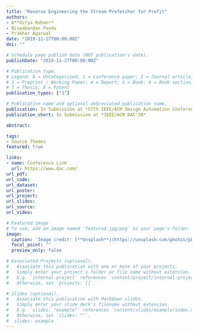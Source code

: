 ```yaml
---
title: "Reverse Engineering the Stream Prefetcher for Profit"
authors:
- A**ditya Rohan**
- Biswabandan Panda
- Prakhar Agarwal
date: "2019-11-27T00:00:00Z"
doi: ""

# Schedule page publish date (NOT publication's date).
publishDate: "2019-11-27T00:00:00Z"

# Publication type.
# Legend: 0 = Uncategorized; 1 = Conference paper; 2 = Journal article;
# 3 = Preprint / Working Paper; 4 = Report; 5 = Book; 6 = Book section;
# 7 = Thesis; 8 = Patent
publication_types: ["1"]

# Publication name and optional abbreviated publication name.
publication: In Submission at *57th IEEE/ACM Design Automation Conference 2020*
publication_short: In Submission at *IEEE/ACM DAC'20*

abstract: 

tags:
- Source Themes
featured: true

links:
- name: Conference Link
  url: https://www.dac.com/
url_pdf: 
url_code:
url_dataset:
url_poster:
url_project:
url_slides:
url_source:
url_video:

# Featured image
# To use, add an image named `featured.jpg/png` to your page's folder. 
image:
  caption: 'Image credit: [**Unsplash**](https://unsplash.com/photos/pLCdAaMFLTE)'
  focal_point: ""
  preview_only: false

# Associated Projects (optional).
#   Associate this publication with one or more of your projects.
#   Simply enter your project's folder or file name without extension.
#   E.g. `internal-project` references `content/project/internal-project/index.md`.
#   Otherwise, set `projects: []`.

# Slides (optional).
#   Associate this publication with Markdown slides.
#   Simply enter your slide deck's filename without extension.
#   E.g. `slides: "example"` references `content/slides/example/index.md`.
#   Otherwise, set `slides: ""`.
#  slides: example
---
```




